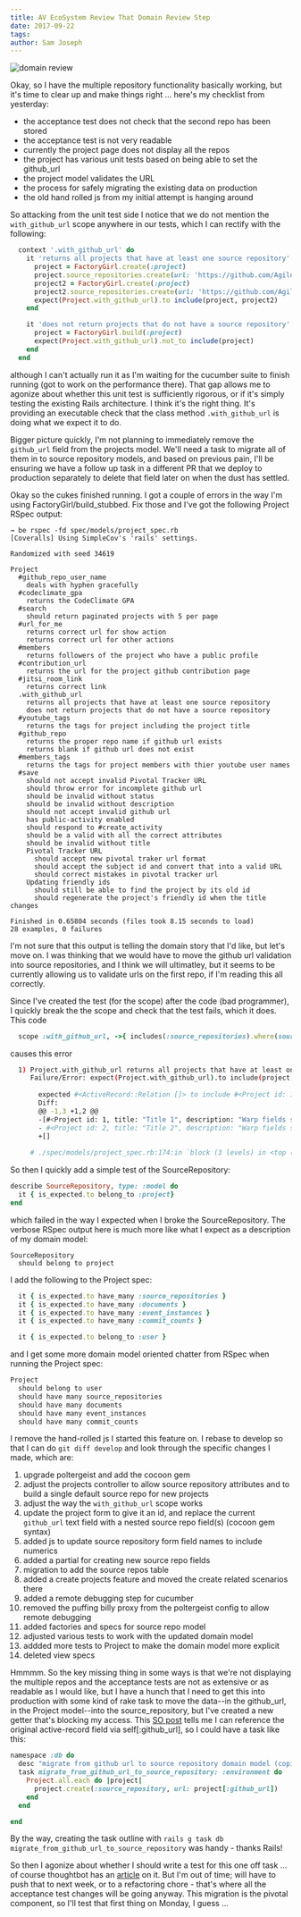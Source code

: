 ```yaml
---
title: AV EcoSystem Review That Domain Review Step
date: 2017-09-22
tags: 
author: Sam Joseph
---
```


![domain review](../images/domain_review.jpg)

Okay, so I have the multiple repository functionality basically working, but it's time to clear up and make things right ... here's my checklist from yesterday:

* the acceptance test does not check that the second repo has been stored
* the acceptance test is not very readable
* currently the project page does not display all the repos
* the project has various unit tests based on being able to set the github_url
* the project model validates the URL
* the process for safely migrating the existing data on production
* the old hand rolled js from my initial attempt is hanging around

So attacking from the unit test side I notice that we do not mention the `with_github_url` scope anywhere in our tests, which I can rectify with the following:

```rb
  context '.with_github_url' do
    it 'returns all projects that have at least one source repository' do
      project = FactoryGirl.create(:project)
      project.source_repositories.create(url: 'https://github.com/AgileVentures/shf-project')
      project2 = FactoryGirl.create(:project)
      project2.source_repositories.create(url: 'https://github.com/AgileVentures/shf-project2')
      expect(Project.with_github_url).to include(project, project2)
    end

    it 'does not return projects that do not have a source repository' do
      project = FactoryGirl.build(:project)
      expect(Project.with_github_url).not_to include(project)
    end
  end
```

although I can't actually run it as I'm waiting for the cucumber suite to finish running (got to work on the performance there).  That gap allows me to agonize about whether this unit test is sufficiently rigorous, or if it's simply testing the existing Rails architecture.  I think it's the right thing.  It's providing an executable check that the class method `.with_github_url` is doing what we expect it to do.  

Bigger picture quickly, I'm not planning to immediately remove the `github_url` field from the projects model.  We'll need a task to migrate all of them in to source repository models, and based on previous pain, I'll be ensuring we have a follow up task in a different PR that we deploy to production separately to delete that field later on when the dust has settled.

Okay so the cukes finished running.  I got a couple of errors in the way I'm using FactoryGirl/build_stubbed.  Fix those and I've got the following Project RSpec output:

```
→ be rspec -fd spec/models/project_spec.rb 
[Coveralls] Using SimpleCov's 'rails' settings.

Randomized with seed 34619

Project
  #github_repo_user_name
    deals with hyphen gracefully
  #codeclimate_gpa
    returns the CodeClimate GPA
  #search
    should return paginated projects with 5 per page
  #url_for_me
    returns correct url for show action
    returns correct url for other actions
  #members
    returns followers of the project who have a public profile
  #contribution_url
    returns the url for the project github contribution page
  #jitsi_room_link
    returns correct link
  .with_github_url
    returns all projects that have at least one source repository
    does not return projects that do not have a source repository
  #youtube_tags
    returns the tags for project including the project title
  #github_repo
    returns the proper repo name if github url exists
    returns blank if github url does not exist
  #members_tags
    returns the tags for project members with thier youtube user names
  #save
    should not accept invalid Pivotal Tracker URL
    should throw error for incomplete github url
    should be invalid without status
    should be invalid without description
    should not accept invalid github url
    has public-activity enabled
    should respond to #create_activity
    should be a valid with all the correct attributes
    should be invalid without title
    Pivotal Tracker URL
      should accept new pivotal traker url format
      should accept the subject id and convert that into a valid URL
      should correct mistakes in pivotal tracker url
    Updating friendly ids
      should still be able to find the project by its old id
      should regenerate the project's friendly id when the title changes

Finished in 0.65804 seconds (files took 8.15 seconds to load)
28 examples, 0 failures
```

I'm not sure that this output is telling the domain story that I'd like, but let's move on.  I was thinking that we would have to move the github url validation into source repositories, and I think we will ultimatley, but it seems to be currently allowing us to validate urls on the first repo, if I'm reading this all correctly.

Since I've created the test (for the scope) after the code (bad programmer), I quickly break the the scope and check that the test fails, which it does.  This code

```rb
  scope :with_github_url, ->{ includes(:source_repositories).where(source_repositories: { id: nil }) }
```

causes this error

```sh
  1) Project.with_github_url returns all projects that have at least one source repository
     Failure/Error: expect(Project.with_github_url).to include(project, project2)
     
       expected #<ActiveRecord::Relation []> to include #<Project id: 1, title: "Title 1", description: "Warp fields stabilize.", status: "We feel your prese...l, pitch: "'I AM the greatest!' - M. Ali", commit_count: 0, image_url: nil, last_github_update: nil> and #<Project id: 2, title: "Title 2", description: "Warp fields stabilize.", status: "We feel your prese...l, pitch: "'I AM the greatest!' - M. Ali", commit_count: 0, image_url: nil, last_github_update: nil>
       Diff:
       @@ -1,3 +1,2 @@
       -[#<Project id: 1, title: "Title 1", description: "Warp fields stabilize.", status: "We feel your presence.", created_at: "2017-09-22 09:12:29", updated_at: "2017-09-22 09:12:29", user_id: nil, slug: "title-1", github_url: nil, pivotaltracker_url: nil, pitch: "'I AM the greatest!' - M. Ali", commit_count: 0, image_url: nil, last_github_update: nil>,
       - #<Project id: 2, title: "Title 2", description: "Warp fields stabilize.", status: "We feel your presence.", created_at: "2017-09-22 09:12:29", updated_at: "2017-09-22 09:12:29", user_id: nil, slug: "title-2", github_url: nil, pivotaltracker_url: nil, pitch: "'I AM the greatest!' - M. Ali", commit_count: 0, image_url: nil, last_github_update: nil>]
       +[]
       
     # ./spec/models/project_spec.rb:174:in `block (3 levels) in <top (required)>'

```
So then I quickly add a simple test of the SourceRepository:

```rb
describe SourceRepository, type: :model do
  it { is_expected.to belong_to :project}
end
```

which failed in the way I expected when I broke the SourceRepository.  The verbose RSpec output here is much more like what I expect as a description of my domain model:

```
SourceRepository
  should belong to project
```

I add the following to the Project spec:

```rb
  it { is_expected.to have_many :source_repositories }
  it { is_expected.to have_many :documents } 
  it { is_expected.to have_many :event_instances }
  it { is_expected.to have_many :commit_counts }

  it { is_expected.to belong_to :user }
```  

and I get some more domain model oriented chatter from RSpec when running the Project spec:

```sh
Project
  should belong to user
  should have many source_repositories
  should have many documents
  should have many event_instances
  should have many commit_counts
```

I remove the hand-rolled js I started this feature on.   I rebase to develop so that I can do `git diff develop` and look through the specific changes I made, which are:

1) upgrade poltergeist and add the cocoon gem
2) adjust the projects controller to allow source repository attributes and to build a single default source repo for new projects
3) adjust the way the `with_github_url` scope works
4) update the project form to give it an id, and replace the current `github_url` text field with a nested source repo field(s) (cocoon gem syntax)
5) added js to update source repository form field names to include numerics
6) added a partial for creating new source repo fields
7) migration to add the source repos table
8) added a create projects feature and moved the create related scenarios there
9) added a remote debugging step for cucumber
10) removed the puffing billy proxy from the poltergeist config to allow remote debugging
11) added factories and specs for source repo model
12) adjusted various tests to work with the updated domain model
13) addded more tests to Project to make the domain model more explicit
14) deleted view specs

Hmmmm.  So the key missing thing in some ways is that we're not displaying the multiple repos and the acceptance tests are not as extensive or as readable as I would like, but I have a hunch that I need to get this into production with some kind of rake task to move the data--in the github_url, in the Project model--into the source_repository, but I've created a new getter that's blocking my access.  This [SO post](https://stackoverflow.com/questions/21835116/how-can-i-overwrite-a-getter-method-in-an-activerecord-model) tells me I can reference the original active-record field via self[:github_url], so I could have a task like this:

```rb
namespace :db do
  desc "migrate from github url to source repository domain model (copies github_url field to source repo model)"
  task migrate_from_github_url_to_source_repository: :environment do
    Project.all.each do |project|
      project.create(:source_repository, url: project[:github_url])
    end
  end

end
```

By the way, creating the task outline with `rails g task db migrate_from_github_url_to_source_repository` was handy - thanks Rails!

So then I agonize about whether I should write a test for this one off task ... of course thoughtbot has an [article](https://robots.thoughtbot.com/test-rake-tasks-like-a-boss) on it.  But I'm out of time; will have to push that to next week, or to a refactoring chore - that's where all the acceptance test changes will be going anyway.  This migration is the pivotal component, so I'll test that first thing on Monday, I guess ...




